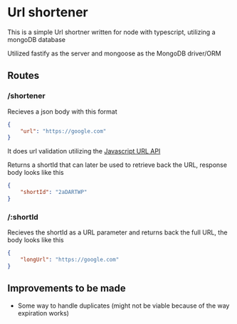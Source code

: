 # Url shortener

This is a simple Url shortner written for node with typescript, utilizing a mongoDB database

Utilized fastify as the server and mongoose as the MongoDB driver/ORM

## Routes

### /shortener

Recieves a json body with this format

```json
{
	"url": "https://google.com"
}
```

It does url validation utilizing the [Javascript URL API](https://developer.mozilla.org/en-US/docs/Web/API/URL)

Returns a shortId that can later be used to retrieve back the URL, response body looks like this

```json
{
	"shortId": "2aDARTWP"
}
```

### /:shortId

Recieves the shortId as a URL parameter and returns back the full URL, the body looks like this

```json
{
	"longUrl": "https://google.com"
}
```

## Improvements to be made

* Some way to handle duplicates (might not be viable because of the way expiration works)
